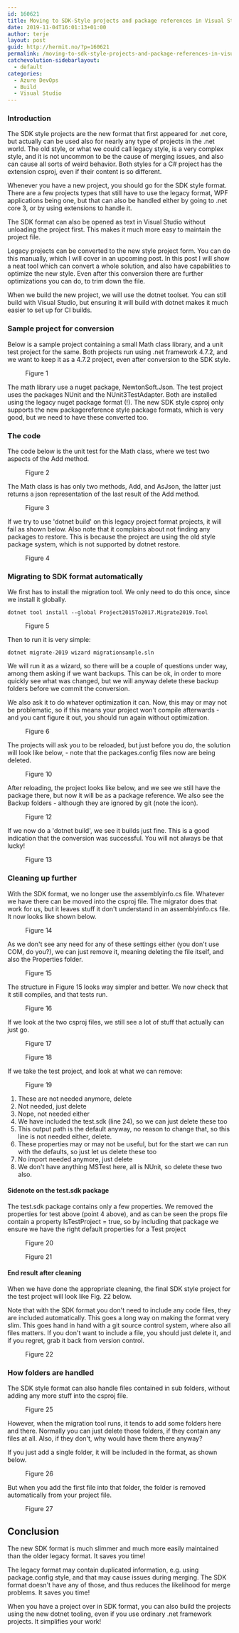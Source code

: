 ```yaml
---
id: 160621
title: Moving to SDK-Style projects and package references in Visual Studio, part 2
date: 2019-11-04T16:01:13+01:00
author: terje
layout: post
guid: http://hermit.no/?p=160621
permalink: /moving-to-sdk-style-projects-and-package-references-in-visual-studio-part-2/
catchevolution-sidebarlayout:
  - default
categories:
  - Azure DevOps
  - Build
  - Visual Studio
---
```

<!-- wp:heading {"level":3} -->
<h3>Introduction</h3>
<!-- /wp:heading -->

<!-- wp:paragraph -->
<p>The SDK style projects are the new format that first appeared for .net core, but actually can be used also for nearly any type of projects in the .net world.   The old style, or what we could call legacy style, is a very complex style, and it is not uncommon to be the cause of merging issues, and also can cause all sorts of weird behavior.   Both styles for a C# project has the extension csproj, even if their content is so different.  </p>
<!-- /wp:paragraph -->

<!-- wp:paragraph -->
<p>Whenever you have a new project, you should go for the SDK style format.  There are a few projects types that still have to use the legacy format, WPF applications being one, but that can also be handled either by going to .net core 3, or by using extensions to handle it.</p>
<!-- /wp:paragraph -->

<!-- wp:paragraph -->
<p> The SDK format can also be opened as text in Visual Studio without unloading the project first.  This makes it much more easy to maintain the project file.  </p>
<!-- /wp:paragraph -->

<!-- wp:paragraph -->
<p>Legacy projects can be converted to the new style project form.  You can do this manually, which I will cover in an upcoming post.  In this post I will show a neat tool which can convert a whole solution, and also have capabilities to optimize the new style.  Even after this conversion there are further optimizations you can do, to trim down the file.</p>
<!-- /wp:paragraph -->

<!-- wp:paragraph -->
<p>When we build the new project, we will use the dotnet toolset.  You can still build with Visual Studio, but ensuring it will build with dotnet makes it much easier to set up for CI builds.  </p>
<!-- /wp:paragraph -->

<!-- wp:heading {"level":3} -->
<h3>Sample project for conversion</h3>
<!-- /wp:heading -->

<!-- wp:paragraph -->
<p> Below is a sample project containing a small Math class library, and a unit test project for the same.  Both projects run using .net framework 4.7.2, and we want to keep it as a 4.7.2 project, even after conversion to the SDK style.</p>
<!-- /wp:paragraph -->

<!-- wp:image {"id":160645} -->
<figure class="wp-block-image"><img src="http://hermit.no/wp-content/uploads/2019/10/1.jpg" alt="" class="wp-image-160645"/><figcaption>Figure 1</figcaption></figure>
<!-- /wp:image -->

<!-- wp:paragraph -->
<p>The math library use a nuget package, NewtonSoft.Json.  The test project uses the packages NUnit and the NUnit3TestAdapter.  Both are installed using the legacy nuget package format (!).  The new SDK style csproj only supports the new packagereference style package formats, which is very good, but we need to have these converted too. </p>
<!-- /wp:paragraph -->

<!-- wp:heading {"level":3} -->
<h3>The code</h3>
<!-- /wp:heading -->

<!-- wp:paragraph -->
<p>The code below is the unit test for the Math class, where we test two aspects of the Add method. </p>
<!-- /wp:paragraph -->

<!-- wp:image {"id":160646} -->
<figure class="wp-block-image"><img src="http://hermit.no/wp-content/uploads/2019/10/2.jpg" alt="" class="wp-image-160646"/><figcaption>Figure 2</figcaption></figure>
<!-- /wp:image -->

<!-- wp:paragraph -->
<p>The Math class is has only two methods,  Add, and AsJson, the latter just returns a json representation of the last result of the Add method. </p>
<!-- /wp:paragraph -->

<!-- wp:image {"id":160647} -->
<figure class="wp-block-image"><img src="http://hermit.no/wp-content/uploads/2019/10/3.jpg" alt="" class="wp-image-160647"/><figcaption>Figure 3</figcaption></figure>
<!-- /wp:image -->

<!-- wp:paragraph -->
<p>If we try to use 'dotnet build' on this legacy project format projects, it will fail as shown below. Also note that it complains about not finding any packages to restore.  This is because the project are using the old style package system, which is not supported by dotnet restore. </p>
<!-- /wp:paragraph -->

<!-- wp:image {"id":160648} -->
<figure class="wp-block-image"><img src="http://hermit.no/wp-content/uploads/2019/10/4-1024x272.jpg" alt="" class="wp-image-160648"/><figcaption>Figure 4</figcaption></figure>
<!-- /wp:image -->

<!-- wp:heading {"level":3} -->
<h3>Migrating to SDK format automatically</h3>
<!-- /wp:heading -->

<!-- wp:paragraph -->
<p>We first has to install the migration tool. We only need to do this once, since we install it globally.</p>
<!-- /wp:paragraph -->

<!-- wp:code -->
<pre class="wp-block-code"><code>dotnet tool install --global Project2015To2017.Migrate2019.Tool</code></pre>
<!-- /wp:code -->

<!-- wp:image {"id":160623} -->
<figure class="wp-block-image"><img src="http://hermit.no/wp-content/uploads/2019/10/6-1024x79.jpg" alt="" class="wp-image-160623"/><figcaption>Figure 5</figcaption></figure>
<!-- /wp:image -->

<!-- wp:paragraph -->
<p>Then to run it is very simple:</p>
<!-- /wp:paragraph -->

<!-- wp:code -->
<pre class="wp-block-code"><code>dotnet migrate-2019 wizard migrationsample.sln</code></pre>
<!-- /wp:code -->

<!-- wp:paragraph -->
<p>We will run it as a wizard, so there will be a couple of questions under way, among them asking if we want backups.  This can be ok, in order to more quickly see what was changed, but we will anyway delete these backup folders before we commit the conversion. </p>
<!-- /wp:paragraph -->

<!-- wp:paragraph -->
<p>We also ask it to do whatever optimization it can.  Now, this may or may not be problematic, so if this means your project won't compile afterwards - and you cant figure it out,  you should run again without optimization. </p>
<!-- /wp:paragraph -->

<!-- wp:image {"id":160626} -->
<figure class="wp-block-image"><img src="http://hermit.no/wp-content/uploads/2019/10/9-1024x469.jpg" alt="" class="wp-image-160626"/><figcaption>Figure 6</figcaption></figure>
<!-- /wp:image -->

<!-- wp:paragraph -->
<p>The projects will ask you to be reloaded, but just before you do, the solution will look like below, - note that the packages.config files now are being deleted.</p>
<!-- /wp:paragraph -->

<!-- wp:image {"id":160627} -->
<figure class="wp-block-image"><img src="http://hermit.no/wp-content/uploads/2019/10/10.jpg" alt="" class="wp-image-160627"/><figcaption>Figure 10</figcaption></figure>
<!-- /wp:image -->

<!-- wp:paragraph -->
<p>After reloading, the project looks like below, and we see we still have the package there, but now it will be as a package reference.  We also see the Backup folders - although they are ignored by git (note the icon). </p>
<!-- /wp:paragraph -->

<!-- wp:image {"id":160629} -->
<figure class="wp-block-image"><img src="http://hermit.no/wp-content/uploads/2019/10/12.jpg" alt="" class="wp-image-160629"/><figcaption>Figure 12</figcaption></figure>
<!-- /wp:image -->

<!-- wp:paragraph -->
<p>If we now do a 'dotnet build', we see it builds just fine.  This is a good indication that the conversion was successful.  You will not always be that lucky!</p>
<!-- /wp:paragraph -->

<!-- wp:image {"id":160630} -->
<figure class="wp-block-image"><img src="http://hermit.no/wp-content/uploads/2019/10/13-1024x212.jpg" alt="" class="wp-image-160630"/><figcaption>Figure 13</figcaption></figure>
<!-- /wp:image -->

<!-- wp:heading {"level":3} -->
<h3>Cleaning up further</h3>
<!-- /wp:heading -->

<!-- wp:paragraph -->
<p>With the SDK format, we no longer use the assemblyinfo.cs file.  Whatever we have there can be moved into the csproj file.  The migrator does that work for us, but it leaves stuff it don't understand in an assemblyinfo.cs file.   It now looks like shown below.</p>
<!-- /wp:paragraph -->

<!-- wp:image {"id":160631} -->
<figure class="wp-block-image"><img src="http://hermit.no/wp-content/uploads/2019/10/14-1024x437.jpg" alt="" class="wp-image-160631"/><figcaption>Figure 14</figcaption></figure>
<!-- /wp:image -->

<!-- wp:paragraph -->
<p>As we don't see any need for any of these settings either (you don't use COM, do you?), we can just remove it, meaning deleting the file itself, and also the Properties folder. </p>
<!-- /wp:paragraph -->

<!-- wp:image {"id":160632} -->
<figure class="wp-block-image"><img src="http://hermit.no/wp-content/uploads/2019/10/15.jpg" alt="" class="wp-image-160632"/><figcaption>Figure 15</figcaption></figure>
<!-- /wp:image -->

<!-- wp:paragraph -->
<p>The structure in Figure 15 looks way simpler and better.  We now check that it still compiles, and that tests run. </p>
<!-- /wp:paragraph -->

<!-- wp:image {"id":160634} -->
<figure class="wp-block-image"><img src="http://hermit.no/wp-content/uploads/2019/10/17-1024x572.jpg" alt="" class="wp-image-160634"/><figcaption>Figure 16</figcaption></figure>
<!-- /wp:image -->

<!-- wp:paragraph -->
<p>If we look at the two csproj files, we still see a lot of stuff that actually can just go. </p>
<!-- /wp:paragraph -->

<!-- wp:image {"id":160635} -->
<figure class="wp-block-image"><img src="http://hermit.no/wp-content/uploads/2019/10/18.jpg" alt="" class="wp-image-160635"/><figcaption>Figure 17</figcaption></figure>
<!-- /wp:image -->

<!-- wp:image {"id":160636} -->
<figure class="wp-block-image"><img src="http://hermit.no/wp-content/uploads/2019/10/19.jpg" alt="" class="wp-image-160636"/><figcaption>Figure 18</figcaption></figure>
<!-- /wp:image -->

<!-- wp:paragraph -->
<p>If we take the test project, and look at what we can remove:</p>
<!-- /wp:paragraph -->

<!-- wp:image {"id":160650} -->
<figure class="wp-block-image"><img src="http://hermit.no/wp-content/uploads/2019/11/30-1.jpg" alt="" class="wp-image-160650"/><figcaption>Figure 19</figcaption></figure>
<!-- /wp:image -->

<!-- wp:list {"ordered":true} -->
<ol><li>These are not needed anymore, delete</li><li>Not needed, just delete</li><li>Nope, not needed either</li><li>We have included the test.sdk (line 24), so we can just delete these too</li><li>This output path is the default anyway, no reason to change that, so this line is not needed either, delete. </li><li>These properties may or may not be useful, but for the start we can run with the defaults, so just let us delete these too</li><li>No import needed anymore, just delete</li><li>We don't have anything MSTest here, all is NUnit, so delete these two also.  </li></ol>
<!-- /wp:list -->

<!-- wp:heading {"level":4} -->
<h4>Sidenote on the test.sdk package</h4>
<!-- /wp:heading -->

<!-- wp:paragraph -->
<p>The test.sdk package contains only a few properties.  We removed the properties for test above (point 4 above), and as can be seen the props file contain a property IsTestProject = true, so by including that package we ensure we have the right default properties for a Test project</p>
<!-- /wp:paragraph -->

<!-- wp:image {"id":160637} -->
<figure class="wp-block-image"><img src="http://hermit.no/wp-content/uploads/2019/10/20-1024x604.jpg" alt="" class="wp-image-160637"/><figcaption>Figure 20</figcaption></figure>
<!-- /wp:image -->

<!-- wp:image {"id":160638} -->
<figure class="wp-block-image"><img src="http://hermit.no/wp-content/uploads/2019/10/21-1024x423.jpg" alt="" class="wp-image-160638"/><figcaption>Figure 21</figcaption></figure>
<!-- /wp:image -->

<!-- wp:heading {"level":4} -->
<h4>End result after cleaning</h4>
<!-- /wp:heading -->

<!-- wp:paragraph -->
<p>When we have done the appropriate cleaning, the final SDK style project for the test project will look like Fig. 22 below. </p>
<!-- /wp:paragraph -->

<!-- wp:paragraph -->
<p>Note that with the SDK format you don't need to include any code files, they are included automatically.  This goes a long way on making the format very slim.  This goes hand in hand with a git source control system, where also all files matters.  If you don't want to include a file, you should just delete it, and if you regret, grab it back from version control.</p>
<!-- /wp:paragraph -->

<!-- wp:image {"id":160651} -->
<figure class="wp-block-image"><img src="https://i2.wp.com/hermit.no/wp-content/uploads/2019/11/31.jpg?fit=678%2C309" alt="" class="wp-image-160651"/><figcaption>Figure 22</figcaption></figure>
<!-- /wp:image -->

<!-- wp:heading {"level":3} -->
<h3>How folders are handled </h3>
<!-- /wp:heading -->

<!-- wp:paragraph -->
<p>The SDK style format can also handle files contained in sub folders, without adding any more stuff into the csproj file. </p>
<!-- /wp:paragraph -->

<!-- wp:image {"id":160642} -->
<figure class="wp-block-image"><img src="http://hermit.no/wp-content/uploads/2019/10/25-1024x334.jpg" alt="" class="wp-image-160642"/><figcaption>Figure 25</figcaption></figure>
<!-- /wp:image -->

<!-- wp:paragraph -->
<p>However, when the migration tool runs, it tends to add some folders here and there.  Normally you can just delete those folders, if they contain any files at all.  Also, if they don't, why would have them there anyway?</p>
<!-- /wp:paragraph -->

<!-- wp:paragraph -->
<p>If you just add a single folder, it will be included in the format, as shown below.  </p>
<!-- /wp:paragraph -->

<!-- wp:image {"id":160643} -->
<figure class="wp-block-image"><img src="http://hermit.no/wp-content/uploads/2019/10/26-1024x318.jpg" alt="" class="wp-image-160643"/><figcaption>Figure 26</figcaption></figure>
<!-- /wp:image -->

<!-- wp:paragraph -->
<p>But when you add the first file into that folder, the folder is removed automatically from your project file. </p>
<!-- /wp:paragraph -->

<!-- wp:image {"id":160644} -->
<figure class="wp-block-image"><img src="http://hermit.no/wp-content/uploads/2019/10/27-1024x344.jpg" alt="" class="wp-image-160644"/><figcaption>Figure 27</figcaption></figure>
<!-- /wp:image -->

<!-- wp:heading -->
<h2>Conclusion</h2>
<!-- /wp:heading -->

<!-- wp:paragraph -->
<p>The new SDK format is much slimmer and much more easily maintained than the older legacy format.   It saves you time! </p>
<!-- /wp:paragraph -->

<!-- wp:paragraph -->
<p>The legacy format may contain duplicated information, e.g. using package.config style, and that may cause issues during merging.  The SDK format doesn't have any of those, and thus reduces the likelihood for merge problems.  It saves you time!</p>
<!-- /wp:paragraph -->

<!-- wp:paragraph -->
<p>When you have a project over in SDK format, you can also build the projects using the new dotnet tooling, even if you use ordinary .net framework projects.  It simplifies your work!</p>
<!-- /wp:paragraph -->